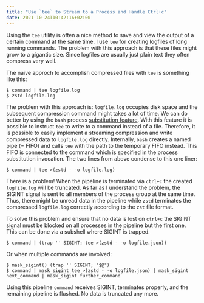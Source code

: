 ```yaml
---
title: "Use `tee` to Stream to a Process and Handle Ctrl+c"
date: 2021-10-24T10:42:16+02:00
---
```


Using the `tee` utility is often a nice method to save and view the output of a certain command at the same time.
I use `tee` for creating logfiles of long running commands.
The problem with this approach is that these files might grow to a gigantic size.
Since logfiles are usually just plain text they often compress very well.

The naive approch to accomplish compressed files with `tee` is something like this:

```
$ command | tee logfile.log
$ zstd logfile.log
```

The problem with this approach is: `logfile.log` occupies disk space and the subsequent compression command might takes a lot of time.
We can do better by using the `bash` process [substitution feature](https://www.gnu.org/software/bash/manual/html_node/Process-Substitution.html).
With this feature it is possible to instruct `tee` to write to a command instead of a file.
Therefore, it is possible to easily implement a streaming compression and write compressed data to `logfile.log` directly.
Internally, `bash` creates a named pipe (= FIFO) and calls `tee` with the path to the temporary FIFO instead.
This FIFO is connected to the command which is specified in the process substitution invocation.
The two lines from above condense to this one liner:

```
$ command | tee >(zstd - -o logfile.log)
```

There is a problem!
When the pipeline is terminated via `ctrl+c` the created `logfile.log` will be truncated.
As far as I understand the problem, the SIGINT signal is sent to all members of the process group at the same time.
Thus, there might be unread data in the pipeline while `zstd` terminates the compressed `logfile.log` correctly according to the `zst` file format.

To solve this problem and ensure that no data is lost on `ctrl+c` the SIGINT signal must be blocked on all processes in the pipeline but the first one.
This can be done via a subshell where SIGINT is trapped.

```
$ command | (trap '' SIGINT; tee >(zstd - -o logfile.json))
```

Or when multiple commands are involved:

```
$ mask_sigint() (trap '' SIGINT; "$@")
$ command | mask_sigint tee >(zstd - -o logfile.json) | mask_sigint next_command | mask_sigint further_command
```

Using this pipeline `command` receives SIGINT, terminates properly, and the remaining pipeline is flushed.
No data is truncated any more.
